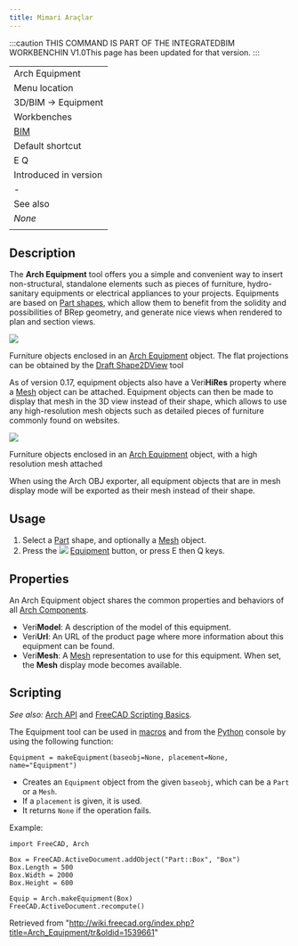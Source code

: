 ```yaml
---
title: Mimari Araçlar
---
```

:::caution
THIS COMMAND IS PART OF THE INTEGRATEDBIM WORKBENCHIN V1.0This page has been updated for that version.
:::

|  |
| --- |
| Arch Equipment |
| Menu location |
| 3D/BIM → Equipment |
| Workbenches |
| [BIM](/BIM_Workbench "BIM Workbench") |
| Default shortcut |
| E Q |
| Introduced in version |
| - |
| See also |
| *None* |
|  |

## Description

The **Arch Equipment** tool offers you a simple and convenient way to insert non-structural, standalone elements such as pieces of furniture, hydro-sanitary equipments or electrical appliances to your projects. Equipments are based on [Part shapes](/Part_Workbench "Part Workbench"), which allow them to benefit from the solidity and possibilities of BRep geometry, and generate nice views when rendered to plan and section views.

![](/images/Arch_equipment_example.jpg)

Furniture objects enclosed in an [Arch Equipment](/Arch_Equipment "Arch Equipment") object. The flat projections can be obtained by the [Draft Shape2DView](/Draft_Shape2DView "Draft Shape2DView") tool

As of version 0.17, equipment objects also have a Veri**HiRes** property where a [Mesh](/Mesh_Workbench "Mesh Workbench") object can be attached. Equipment objects can then be made to display that mesh in the 3D view instead of their shape, which allows to use any high-resolution mesh objects such as detailed pieces of furniture commonly found on websites.

![](/images/Arch_equipment_mesh.jpg)

Furniture objects enclosed in an [Arch Equipment](/Arch_Equipment "Arch Equipment") object, with a high resolution mesh attached

When using the Arch OBJ exporter, all equipment objects that are in mesh display mode will be exported as their mesh instead of their shape.

## Usage

1. Select a [Part](/Part_Workbench "Part Workbench") shape, and optionally a [Mesh](/Mesh_Workbench "Mesh Workbench") object.
2. Press the ![](/images/Arch_Equipment.svg) [Equipment](/Arch_Equipment "Arch Equipment") button, or press E then Q keys.

## Properties

An Arch Equipment object shares the common properties and behaviors of all [Arch Components](/Arch_Component "Arch Component").

* Veri**Model**: A description of the model of this equipment.
* Veri**Url**: An URL of the product page where more information about this equipment can be found.
* Veri**Mesh**: A [Mesh](/Mesh_Workbench "Mesh Workbench") representation to use for this equipment. When set, the **Mesh** display mode becomes available.

## Scripting

*See also:* [Arch API](/Arch_API "Arch API") and [FreeCAD Scripting Basics](/FreeCAD_Scripting_Basics "FreeCAD Scripting Basics").

The Equipment tool can be used in [macros](/Macros "Macros") and from the [Python](/Python "Python") console by using the following function:

```
Equipment = makeEquipment(baseobj=None, placement=None, name="Equipment")

```

* Creates an `Equipment` object from the given `baseobj`, which can be a `Part` or a `Mesh`.
* If a `placement` is given, it is used.
* It returns `None` if the operation fails.

Example:

```
import FreeCAD, Arch

Box = FreeCAD.ActiveDocument.addObject("Part::Box", "Box")
Box.Length = 500
Box.Width = 2000
Box.Height = 600

Equip = Arch.makeEquipment(Box)
FreeCAD.ActiveDocument.recompute()

```

Retrieved from "<http://wiki.freecad.org/index.php?title=Arch_Equipment/tr&oldid=1539661>"